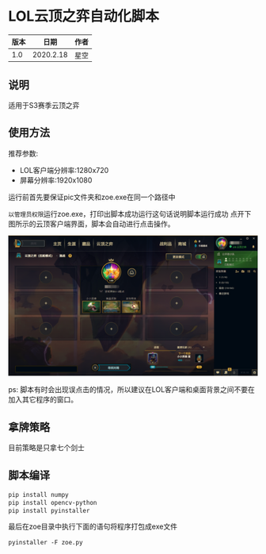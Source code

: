 # LOL云顶之弈自动化脚本

版本|日期|作者
--|---|--
1.0|2020.2.18|星空

## 说明

适用于S3赛季云顶之弈

## 使用方法

推荐参数:
+ LOL客户端分辨率:1280x720
+ 屏幕分辨率:1920x1080

运行前首先要保证pic文件夹和zoe.exe在同一个路径中

`以管理员权限`运行zoe.exe，打印出脚本成功运行这句话说明脚本运行成功
点开下图所示的云顶客户端界面，脚本会自动进行点击操作。

![](assets/client_ui.png)

ps: 脚本有时会出现误点击的情况，所以建议在LOL客户端和桌面背景之间不要在加入其它程序的窗口。

## 拿牌策略

目前策略是只拿七个剑士

## 脚本编译

``` shell
pip install numpy
pip install opencv-python
pip install pyinstaller
```

最后在zoe目录中执行下面的语句将程序打包成exe文件
``` shell
pyinstaller -F zoe.py
```
